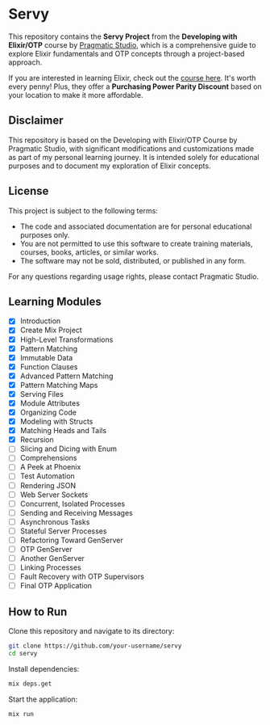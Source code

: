 # Servy

This repository contains the **Servy Project** from the **Developing with Elixir/OTP** course by [Pragmatic Studio](https://pragmaticstudio.com), which is a comprehensive guide to explore Elixir fundamentals and OTP concepts through a project-based approach.

If you are interested in learning Elixir, check out the [course here](https://pragmaticstudio.com/courses/elixir). It's worth every penny! Plus, they offer a **Purchasing Power Parity Discount** based on your location to make it more affordable.

## Disclaimer

This repository is based on the Developing with Elixir/OTP Course by Pragmatic Studio, with significant modifications and customizations made as part of my personal learning journey. It is intended solely for educational purposes and to document my exploration of Elixir concepts.

## License

This project is subject to the following terms:

- The code and associated documentation are for personal educational purposes only.
- You are not permitted to use this software to create training materials, courses, books, articles, or similar works.
- The software may not be sold, distributed, or published in any form.

For any questions regarding usage rights, please contact Pragmatic Studio.

## Learning Modules

- [x] Introduction
- [x] Create Mix Project
- [x] High-Level Transformations
- [x] Pattern Matching
- [x] Immutable Data
- [x] Function Clauses
- [x] Advanced Pattern Matching
- [x] Pattern Matching Maps
- [x] Serving Files
- [x] Module Attributes
- [x] Organizing Code
- [x] Modeling with Structs
- [x] Matching Heads and Tails
- [x] Recursion
- [ ] Slicing and Dicing with Enum
- [ ] Comprehensions
- [ ] A Peek at Phoenix
- [ ] Test Automation
- [ ] Rendering JSON
- [ ] Web Server Sockets
- [ ] Concurrent, Isolated Processes
- [ ] Sending and Receiving Messages
- [ ] Asynchronous Tasks
- [ ] Stateful Server Processes
- [ ] Refactoring Toward GenServer
- [ ] OTP GenServer
- [ ] Another GenServer
- [ ] Linking Processes
- [ ] Fault Recovery with OTP Supervisors
- [ ] Final OTP Application

## How to Run

Clone this repository and navigate to its directory:

```bash
git clone https://github.com/your-username/servy
cd servy
```

Install dependencies:

```bash
mix deps.get
```

Start the application:

```bash
mix run
```
